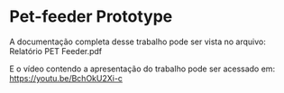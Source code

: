 # Pet-feeder Prototype

A documentação completa desse trabalho pode ser vista no arquivo: Relatório PET Feeder.pdf

E o vídeo contendo a apresentação do trabalho pode ser acessado em: https://youtu.be/BchOkU2Xi-c
